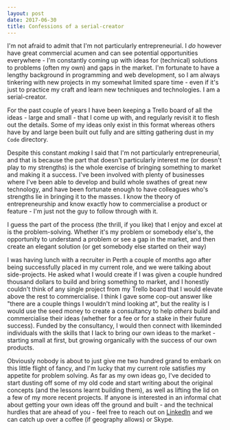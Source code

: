 ```yaml
---
layout: post
date: 2017-06-30
title: Confessions of a serial-creator
---
```

I'm not afraid to admit that I'm not particularly entrepreneurial.  I _do_ however have great commercial acumen and can see potential opportunities everywhere - I'm constantly coming up with ideas for (technical) solutions to problems (often my own) and gaps in the market.  I'm fortunate to have a lengthy background in programming and web development, so I am always tinkering with new projects in my somewhat limited spare time - even if it's just to practice my craft and learn new techniques and technologies.  I am a serial-creator.

For the past couple of years I have been keeping a Trello board of all the ideas - large and small - that I come up with, and regularly revisit it to flesh out the details.  Some of my ideas only exist in this format whereas others have by and large been built out fully and are sitting gathering dust in my `Code` directory.

Despite this constant _making_ I said that I'm not particularly entrepreneurial, and that is because the part that doesn't particularly interest me (or doesn't play to my strengths) is the whole exercise of bringing something to market and making it a success.  I've been involved with plenty of businesses where I've been able to develop and build whole swathes of great new technology, and have been fortunate enough to have colleagues who's strengths lie in bringing it to the masses.  I know the theory of entrepreneurship and know exactly how to commercialise a product or feature - I'm just not the guy to follow through with it.

I guess the part of the process (the thrill, if you like) that I enjoy and excel at is the problem-solving.  Whether it's my problem or somebody else's, the opportunity to understand a problem or see a gap in the market, and then create an elegant solution (or get somebody else started on their way)

I was having lunch with a recruiter in Perth a couple of months ago after being successfully placed in my current role, and we were talking about side-projects.  He asked what I would create if I was given a couple hundred thousand dollars to build and bring something to market, and I honestly couldn't think of any single project from my Trello board that I would elevate above the rest to commercialise.  I think I gave some cop-out answer like "there are a couple things I wouldn't mind looking at", but the reality is I would use the seed money to create a consultancy to help _others_ build and commercialise their ideas (whether for a fee or for a stake in their future success).  Funded by the consultancy, I would then connect with likeminded individuals with the skills that I lack to bring our own ideas to the market - starting small at first, but growing organically with the success of our own products.

Obviously nobody is about to just give me two hundred grand to embark on this little flight of fancy, and I'm lucky that my current role satisfies my appetite for problem solving.  As far as my own ideas go, I've decided to start dusting off some of my old code and start writing about the original concepts (and the lessons learnt building them), as well as lifting the lid on a few of my more recent projects.  If anyone is interested in an informal chat about getting your own ideas off the ground and built - and the technical hurdles that are ahead of you - feel free to reach out on [LinkedIn](https://www.linkedin.com/in/phil-stephens/) and we can catch up over a coffee (if geography allows) or Skype.
